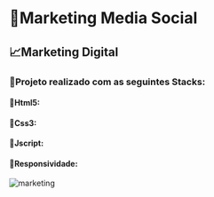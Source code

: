 # 📱Marketing Media Social
## 📈Marketing Digital

### 🧟Projeto realizado com as seguintes Stacks:
#### 🧟Html5:
#### 🧟Css3:
#### 🧟Jscript:
#### 🧟Responsividade:
![marketing](https://user-images.githubusercontent.com/101433053/193871690-3e960ae0-8e5f-4c46-a50b-a88c5f094103.png)
